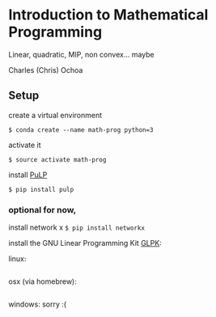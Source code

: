 # Introduction to Mathematical Programming

Linear, quadratic, MIP, non convex... maybe

Charles (Chris) Ochoa

## Setup
create a virtual environment

```
$ conda create --name math-prog python=3
```

activate it

```
$ source activate math-prog
```

install [PuLP](https://pythonhosted.org/PuLP/)

```
$ pip install pulp
```

### optional for now, 

install network x
```$ pip install networkx```

install the GNU Linear Programming Kit [GLPK](https://www.gnu.org/software/glpk/):

linux:
```$ sudo apt-get install python-glpk sudo apt-get install glpk-utils
```

osx (via homebrew):
```$ brew install glpk
```

windows: sorry :( 



